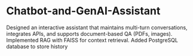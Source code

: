 # Chatbot-and-GenAI-Assistant
Designed an interactive assistant that maintains multi-turn conversations, integrates APIs, and supports document-based QA (PDFs, images). Implemented RAG with FAISS for context retrieval. Added PostgreSQL database to store history
